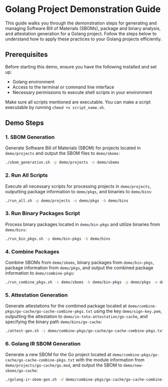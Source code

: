 # Golang Project Demonstration Guide

This guide walks you through the demonstration steps for generating and managing Software Bill of Materials (SBOMs), package and binary analysis, and attestation generation for a Golang project. Follow the steps below to understand how to apply these practices to your Golang projects efficiently.

## Prerequisites

Before starting this demo, ensure you have the following installed and set up:

- Golang environment
- Access to the terminal or command line interface
- Necessary permissions to execute shell scripts in your environment

Make sure all scripts mentioned are executable. You can make a script executable by running `chmod +x script_name.sh`.

## Demo Steps

### 1. SBOM Generation

Generate Software Bill of Materials (SBOM) for projects located in `demo/projects` and output the SBOM files to `demo/sboms`:

```bash
./sbom_generation.sh -p demo/projects -o demo/sboms
```

### 2. Run All Scripts

Execute all necessary scripts for processing projects in `demo/projects`, outputting package information to `demo/pkgs`, and binaries to `demo/bins`:

```bash
./run_all.sh -p demo/projects -o demo/pkgs -b demo/bins
```

### 3. Run Binary Packages Script

Process binary packages located in `demo/bin-pkgs` and utilize binaries from `demo/bins`:

```bash
./run_bin_pkgs.sh -p demo/bin-pkgs -b demo/bins
```

### 4. Combine Packages

Combine SBOMs from `demo/sboms`, binary packages from `demo/bin-pkgs`, package information from `demo/pkgs`, and output the combined package information to `demo/combine-pkgs`:

```bash
./run_combine_pkgs.sh -s demo/sboms -b demo/bin-pkgs -p demo/pkgs -o demo/combine-pkgs
```

### 5. Attestation Generation

Generate attestations for the combined package located at `demo/combine-pkgs/go-cache/go-cache-combine-pkgs.txt` using the key `demo/sign-key.pem`, outputting the attestation to `demo/in-toto-attestation/go-cache`, and specifying the binary path `demo/bins/go-cache`:

```bash
./attest-gen.sh -i demo/combine-pkgs/go-cache/go-cache-combine-pkgs.txt -k demo/sign-key.pem -d demo/in-toto-attestation/go-cache -p demo/bins/go-cache
```

### 6. Golang IR SBOM Generation

Generate a new SBOM for the Go project located at `demo/combine-pkgs/go-cache/go-cache-combine-pkgs.txt` with the module information from `demo/projects/go-cache/go.mod`, and output the SBOM to `demo/new-sboms/go-cache`:

```bash
./golang-ir-sbom-gen.sh -d demo/combine-pkgs/go-cache/go-cache-combine-pkgs.txt -m demo/projects/go-cache/go.mod -o demo/new-sboms/go-cache
```
